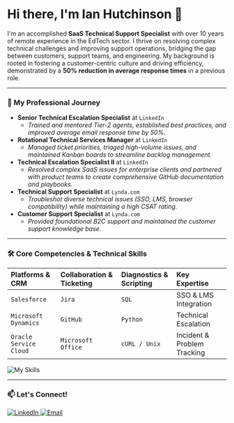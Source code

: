 # Hi there, I'm Ian Hutchinson 👋

I'm an accomplished **SaaS Technical Support Specialist** with over 10 years of remote experience in the EdTech sector. I thrive on resolving complex technical challenges and improving support operations, bridging the gap between customers, support teams, and engineering. My background is rooted in fostering a customer-centric culture and driving efficiency, demonstrated by a **50% reduction in average response times** in a previous role.

---

### 💼 My Professional Journey

*   **Senior Technical Escalation Specialist** at `LinkedIn`
    *   *Trained and mentored Tier-2 agents, established best practices, and improved average email response time by 50%.*
*   **Rotational Technical Services Manager** at `LinkedIn`
    *   *Managed ticket priorities, triaged high-volume issues, and maintained Kanban boards to streamline backlog management.*
*   **Technical Escalation Specialist II** at `LinkedIn`
    *   *Resolved complex SaaS issues for enterprise clients and partnered with product teams to create comprehensive GitHub documentation and playbooks.*
*   **Technical Support Specialist** at `Lynda.com`
    *   *Troubleshot diverse technical issues (SSO, LMS, browser compatibility) while maintaining a high CSAT rating.*
*   **Customer Support Specialist** at `Lynda.com`
    *   *Provided foundational B2C support and maintained the customer support knowledge base.*

---

### 🛠️ Core Competencies & Technical Skills

| Platforms & CRM | Collaboration & Ticketing | Diagnostics & Scripting | Key Expertise |
| :--- | :--- | :--- | :--- |
| `Salesforce` | `Jira` | `SQL` | SSO & LMS Integration |
| `Microsoft Dynamics` | `GitHub` | `Python` | Technical Escalation |
| `Oracle Service Cloud` | `Microsoft Office` | `cURL / Unix` | Incident & Problem Tracking |

<!-- You can generate your own skill icons here: https://skillicons.dev -->
![My Skills](https://skillicons.dev/icons?i=salesforce,jira,github,sql,python,bash,md)

---

### 📫 Let's Connect!

<p align="left">
  <a href="https://www.linkedin.com/in/ianakhutchinson" target="_blank">
    <img src="https://img.shields.io/badge/LinkedIn-0077B5?style=for-the-badge&logo=linkedin&logoColor=white" alt="LinkedIn"/>
  </a>
  <a href="mailto:ihutchinsonventura@gmail.com">
    <img src="https://img.shields.io/badge/Email-D14836?style=for-the-badge&logo=gmail&logoColor=white" alt="Email"/>
  </a>
</p>

